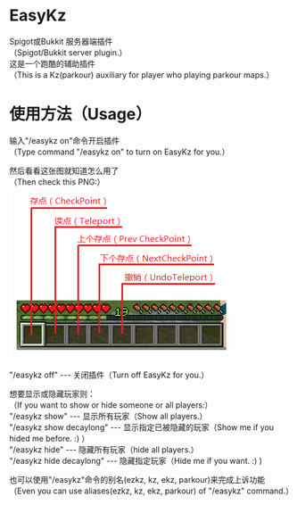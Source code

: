 # EasyKz
Spigot或Bukkit 服务器端插件   
（Spigot/Bukkit server plugin.）   
这是一个跑酷的辅助插件   
（This is a Kz(parkour) auxiliary for player who playing parkour maps.）   
   
# 使用方法（Usage）
输入"/easykz on"命令开启插件   
（Type command "/easykz on" to turn on EasyKz for you.）   
   
然后看看这张图就知道怎么用了   
（Then check this PNG:）   
![Usage](https://raw.githubusercontent.com/decaylong/EasyKz/master/usage/usage.png)   
   
"/easykz off" --- 关闭插件（Turn off EasyKz for you.）   
   
想要显示或隐藏玩家则：   
（If you want to show or hide someone or all players:）   
"/easykz show" --- 显示所有玩家（Show all players.）   
"/easykz show decaylong" --- 显示指定已被隐藏的玩家（Show me if you hided me before. :) ）   
"/easykz hide" --- 隐藏所有玩家（hide all players.）   
"/easykz hide decaylong" --- 隐藏指定玩家（Hide me if you want. :) )   
   
也可以使用"/easykz"命令的别名(ezkz, kz, ekz, parkour)来完成上诉功能   
（Even you can use aliases(ezkz, kz, ekz, parkour) of "/easykz" command.）   
